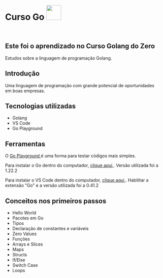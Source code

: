 <h1> Curso Go <img height="48" src="https://user-images.githubusercontent.com/25181517/192149581-88194d20-1a37-4be8-8801-5dc0017ffbbe.png"/> </h1>
<br>

<h2> Este foi o aprendizado no Curso Golang do Zero </h2>
<p> Estudos sobre a linguagem de programação Golang. </p>

<h2> Introdução </h2>
Uma linguagem de programação com grande potencial de oportunidades em boas empresas.

## Tecnologias utilizadas
* Golang
* VS Code
* Go Playground
  
## Ferramentas
O <a href="https://go.dev/play/" target="_blanl" > Go Playground </a> é uma forma para testar códigos mais simples. 

Para instalar o Go dentro do computador, <a href="https://go.dev/doc/install" target="_blank" > clique aqui </a>. Versão utilizada foi a 1.22.2

Para instalar o VS Code dentro do computador, <a href="https://code.visualstudio.com/download" target="_blank"> clique aqui </a>. Habilitar a extensão "Go" e a versão utilizada foi a 0.41.2


## Conceitos nos primeiros passos
* Hello World
* Pacotes em Go
* Tipos
* Declaração de constantes e variáveis
* Zero Values
* Funções
* Arrays e Slices
* Maps
* Structs
* If/Else
* Switch Case
* Loops
